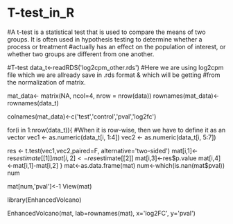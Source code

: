# T-test_in_R
#A t-test is a statistical test that is used to compare the means of two groups. It is often used in hypothesis testing to determine whether a process or treatment             #actually has an effect on the population of interest, or whether two groups are different from one another.


#T-test
data_t<-readRDS('log2cpm_other.rds')                                 #Here we are using log2cpm file which we are allready save in .rds format & which will be getting                                                                               #from the normalization of matrix.

mat_data<- matrix(NA, ncol=4, nrow = nrow(data))
rownames(mat_data)<-rownames(data_t)

colnames(mat_data)<-c('test','control','pval','log2fc')

for(i in 1:nrow(data_t)){                                        #When it is row-wise, then we have to define it as an vector
  vec1 <- as.numeric(data_t[i, 1:4])
  vec2 <- as.numeric(data_t[i, 5:7])
  
  res <- t.test(vec1,vec2,paired=F, alternative='two-sided')
  mat[i,1]<-res$estimate[[1]]
  mat[i,2]<-res$estimate[[2]]
  mat[i,3]<-res$p.value
  mat[i,4]<-mat[i,1]-mat[i,2]
}
mat<-as.data.frame(mat)
num<-which(is.nan(mat$pval))
num

mat[num,'pval']<-1
View(mat)

library(EnhancedVolcano)

EnhancedVolcano(mat, lab=rownames(mat), x='log2FC', y='pval')
